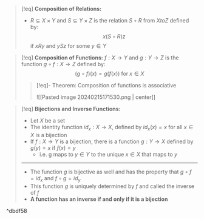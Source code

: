 >[!eq] **Composition of Relations:**
>- $R \subseteq X \times Y$ and $S \subseteq Y \times Z$ is the relation $S \circ R$ from $X to Z$ defined by:
>$$x(S\circ R)z$$ if $xRy$ and $ySz$ for some $y \in Y$

>[!eq] **Composition of Functions:**
>$f:X \to Y$ and $g:Y\to Z$ is the function $g \circ f:X\to Z$ defined by:
>$$(g\circ f)(x) = g(f(x))\;\text{for}\;x\in X$$
>>[!eq]- Theorem: Composition of functions is associative
>>
>> ![[Pasted image 20240215171530.png | center]]

>[!eq] **Bijections and Inverse Functions:**
>- Let $X$ be a set
>- The identity function $id_x: X\to X$, defined by $id_x(x)=x$ for all $x \in X$ is a bijection
>- If $f:X\to Y$ is a bijection, there is a function $g:Y\to X$ defined by $g(y)=x$ if $f(x)=y$
>	- i.e. g maps to $y \in Y$ to the unique $x \in X$ that maps to $y$
>___
>- The function $g$ is bijective as well and has the property that $g\circ f = id_x$ and $f \circ g = id_y$ 
>- This function $g$ is uniquely determined by $f$ and called the inverse of $f$
>- **A function has an inverse if and only if it is a bijection**

^dbdf58
